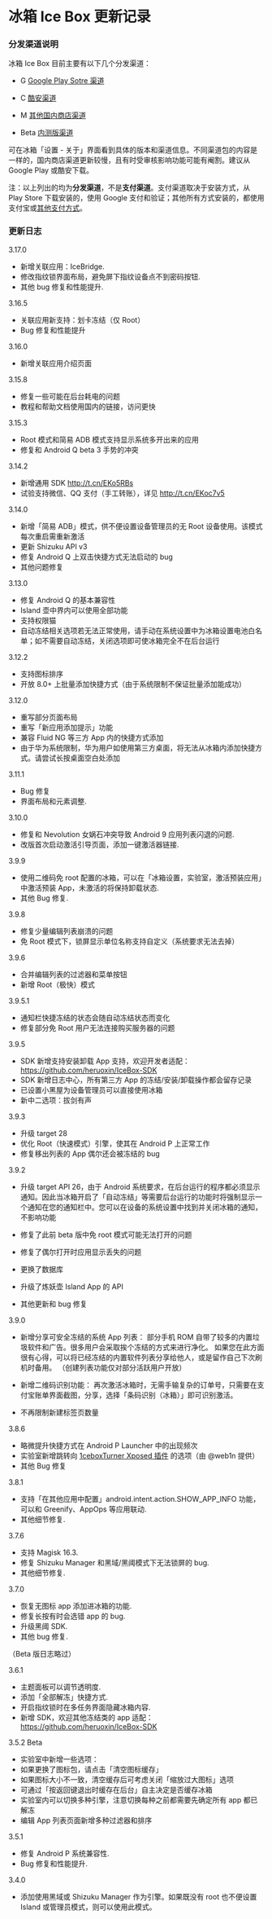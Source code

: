 <script src="/main.js?raw=true"></script>

# 冰箱 Ice Box 更新记录


### 分发渠道说明

冰箱 Ice Box 目前主要有以下几个分发渠道：

- G [Google Play Sotre 渠道](https://play.google.com/store/apps/details?id=com.catchingnow.icebox)
- C [酷安渠道](https://coolapk.com/apk/com.catchingnow.icebox)
- M [其他国内商店渠道](https://sj.qq.com/myapp/detail.htm?apkName=com.catchingnow.icebox)

- Beta [内测版渠道](https://t.me/iceboxapp)

可在冰箱「设置 - 关于」界面看到具体的版本和渠道信息。不同渠道包的内容是一样的，国内商店渠道更新较慢，且有时受审核影响功能可能有阉割。建议从 Google Play 或酷安下载。

注：以上列出的均为**分发渠道**，不是**支付渠道**。支付渠道取决于安装方式，从 Play Store 下载安装的，使用 Google 支付和验证；其他所有方式安装的，都使用支付宝或[其他支付方式](https://iceboxdoc.catchingnow.com/%E5%85%B6%E4%BB%96%E6%94%AF%E4%BB%98%E6%96%B9%E5%BC%8F)。

### 更新日志

3.17.0
- 新增关联应用：IceBridge. 
- 修改指纹锁界面布局，避免屏下指纹设备点不到密码按钮. 
- 其他 bug 修复和性能提升.

3.16.5
- 关联应用新支持：划卡冻结（仅 Root）
- Bug 修复和性能提升

3.16.0
- 新增关联应用介绍页面

3.15.8
- 修复一些可能在后台耗电的问题
- 教程和帮助文档使用国内的链接，访问更快

3.15.3
- Root 模式和简易 ADB 模式支持显示系统多开出来的应用
- 修复和 Android Q beta 3 手势的冲突

3.14.2

- 新增通用 SDK <http://t.cn/EKo5RBs>
- 试验支持微信、QQ 支付（手工转账），详见 <http://t.cn/EKoc7v5>

3.14.0

- 新增「简易 ADB」模式，供不便设置设备管理员的无 Root 设备使用。该模式每次重启需重新激活
- 更新 Shizuku API v3
- 修复 Android Q 上双击快捷方式无法启动的 bug
- 其他问题修复

3.13.0

- 修复 Android Q 的基本兼容性
- Island 壶中界内可以使用全部功能
- 支持权限猫
- 自动冻结相关选项若无法正常使用，请手动在系统设置中为冰箱设置电池白名单；如不需要自动冻结，关闭选项即可使冰箱完全不在后台运行

3.12.2

- 支持图标排序
- 开放 8.0+ 上批量添加快捷方式（由于系统限制不保证批量添加能成功）

3.12.0

- 重写部分页面布局
- 重写「新应用添加提示」功能
- 兼容 Fluid NG 等三方 App 内的快捷方式添加
- 由于华为系统限制，华为用户如使用第三方桌面，将无法从冰箱内添加快捷方式。请尝试长按桌面空白处添加

3.11.1

- Bug 修复
- 界面布局和元素调整. 


3.10.0

- 修复和 Nevolution 女娲石冲突导致 Android 9 应用列表闪退的问题. 
- 改版首次启动激活引导页面，添加一键激活器链接. 


3.9.9

- 使用二维码免 root 配置的冰箱，可以在「冰箱设置，实验室，激活预装应用」中激活预装 App，未激活的将保持卸载状态. 
- 其他 Bug 修复. 


3.9.8

- 修复少量编辑列表崩溃的问题
- 免 Root 模式下，锁屏显示单位名称支持自定义（系统要求无法去掉）

3.9.6

- 合并编辑列表的过滤器和菜单按钮
- 新增 Root（极快）模式

3.9.5.1

- 通知栏快捷冻结的状态会随自动冻结状态而变化
- 修复部分免 Root 用户无法连接购买服务器的问题

3.9.5

- SDK 新增支持安装卸载 App 支持，欢迎开发者适配： <https://github.com/heruoxin/IceBox-SDK>
- SDK 新增日志中心，所有第三方 App 的冻结/安装/卸载操作都会留存记录
- 已设置小黑屋为设备管理员可以直接使用冰箱
- 新中二选项：拔剑有声


3.9.3

- 升级 target 28
- 优化 Root（快速模式）引擎，使其在 Android P 上正常工作
- 修复移出列表的 App 偶尔还会被冻结的 bug


3.9.2

- 升级 target API 26，由于 Android 系统要求，在后台运行的程序都必须显示通知。因此当冰箱开启了「自动冻结」等需要后台运行的功能时将强制显示一个通知在您的通知栏中。您可以在设备的系统设置中找到并关闭冰箱的通知，不影响功能

- 修复了此前 beta 版中免 root 模式可能无法打开的问题
- 修复了偶尔打开时应用显示丢失的问题
- 更换了数据库
- 升级了炼妖壶 Island App 的 API
- 其他更新和 bug 修复


3.9.0

- 新增分享可安全冻结的系统 App 列表：
部分手机 ROM 自带了较多的内置垃圾软件和广告。很多用户会采取挨个冻结的方式来进行净化。
如果您在此方面很有心得，可以将已经冻结的内置软件列表分享给他人，或是留作自己下次刷机时备用。
（创建列表功能仅对部分活跃用户开放）

- 新增二维码识别功能：
再次激活冰箱时，无需手输复杂的订单号，只需要在支付宝账单界面截图，分享，选择「条码识别（冰箱）」即可识别激活。

- 不再限制新建标签页数量


3.8.6
- 略微提升快捷方式在 Android P Launcher 中的出现频次
- 实验室新增跳转向 [1ceboxTurner Xposed 插件](https://repo.xposed.info/module/gs.https.icebox.tuner) 的选项（由 @web1n 提供）
- 其他 Bug 修复

3.8.1
- 支持「在其他应用中配置」android.intent.action.SHOW_APP_INFO 功能，可以和 Greenify、AppOps 等应用联动. 
- 其他细节修复. 

3.7.6
- 支持 Magisk 16.3.
- 修复 Shizuku Manager 和黑域/黑阈模式下无法锁屏的 bug.
- 其他细节修复.

3.7.0 
- 恢复无图标 app 添加进冰箱的功能.
- 修复长按有时会选错 app 的 bug. 
- 升级黑阈 SDK.
- 其他 bug 修复.

（Beta 版日志略过）

3.6.1
- 主题面板可以调节透明度. 
- 添加「全部解冻」快捷方式.
- 开启指纹锁时在多任务界面隐藏冰箱内容. 
- 新增 SDK，欢迎其他冻结类的 app 适配： <https://github.com/heruoxin/IceBox-SDK>


3.5.2 Beta
- 实验室中新增一些选项：
- 如果更换了图标包，请点击「清空图标缓存」
- 如果图标大小不一致，清空缓存后可考虑关闭「缩放过大图标」选项
- 可通过「按返回键退出时缓存在后台」自主决定是否缓存冰箱
- 实验室内可以切换多种引擎，注意切换每种之前都需要先确定所有 app 都已解冻
- 编辑 App 列表页面新增多种过滤器和排序


3.5.1
- 修复 Android P 系统兼容性.
- Bug 修复和性能提升.


3.4.0
- 添加使用黑域或 Shizuku Manager 作为引擎。如果既没有 root 也不便设置 Island 或管理员模式，则可以使用此模式。
